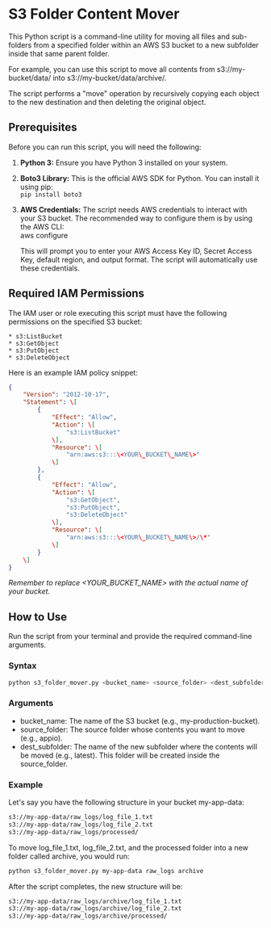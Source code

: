 # **S3 Folder Content Mover**

This Python script is a command-line utility for moving all files and sub-folders from a specified folder within an AWS S3 bucket to a new subfolder inside that same parent folder.

For example, you can use this script to move all contents from s3://my-bucket/data/ into s3://my-bucket/data/archive/.

The script performs a "move" operation by recursively copying each object to the new destination and then deleting the original object.

## **Prerequisites**

Before you can run this script, you will need the following:

1. **Python 3:** Ensure you have Python 3 installed on your system.  
2. **Boto3 Library:** This is the official AWS SDK for Python. You can install it using pip:  
   `pip install boto3`

3. **AWS Credentials:** The script needs AWS credentials to interact with your S3 bucket. The recommended way to configure them is by using the AWS CLI:  
   aws configure

   This will prompt you to enter your AWS Access Key ID, Secret Access Key, default region, and output format. The script will automatically use these credentials.

## **Required IAM Permissions**

The IAM user or role executing this script must have the following permissions on the specified S3 bucket:

```
* s3:ListBucket  
* s3:GetObject  
* s3:PutObject  
* s3:DeleteObject
```

Here is an example IAM policy snippet:

```json
{  
    "Version": "2012-10-17",  
    "Statement": \[  
        {  
            "Effect": "Allow",  
            "Action": \[  
                "s3:ListBucket"  
            \],  
            "Resource": \[  
                "arn:aws:s3:::\<YOUR\_BUCKET\_NAME\>"  
            \]  
        },  
        {  
            "Effect": "Allow",  
            "Action": \[  
                "s3:GetObject",  
                "s3:PutObject",  
                "s3:DeleteObject"  
            \],  
            "Resource": \[  
                "arn:aws:s3:::\<YOUR\_BUCKET\_NAME\>/\*"  
            \]  
        }  
    \]  
}
```

*Remember to replace \<YOUR\_BUCKET\_NAME\> with the actual name of your bucket.*

## **How to Use**

Run the script from your terminal and provide the required command-line arguments.

### **Syntax**

```bash
python s3_folder_mover.py <bucket_name> <source_folder> <dest_subfolder>
```

### **Arguments**

* bucket\_name: The name of the S3 bucket (e.g., my-production-bucket).  
* source\_folder: The source folder whose contents you want to move (e.g., appio).  
* dest\_subfolder: The name of the new subfolder where the contents will be moved (e.g., latest). This folder will be created inside the source\_folder.

### **Example**

Let's say you have the following structure in your bucket my-app-data:

```bash
s3://my-app-data/raw_logs/log_file_1.txt  
s3://my-app-data/raw_logs/log_file_2.txt  
s3://my-app-data/raw_logs/processed/
```

To move log_file_1.txt, log_file_2.txt, and the processed folder into a new folder called archive, you would run:

```bash
python s3_folder_mover.py my-app-data raw_logs archive
```

After the script completes, the new structure will be:

```bash
s3://my-app-data/raw_logs/archive/log_file_1.txt  
s3://my-app-data/raw_logs/archive/log_file_2.txt  
s3://my-app-data/raw_logs/archive/processed/  
```